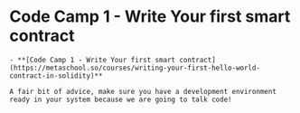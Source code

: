 # Code Camp 1 - Write Your first smart contract
    - **[Code Camp 1 - Write Your first smart contract](https://metaschool.so/courses/writing-your-first-hello-world-contract-in-solidity)** 
    
    A fair bit of advice, make sure you have a development environment ready in your system because we are going to talk code!